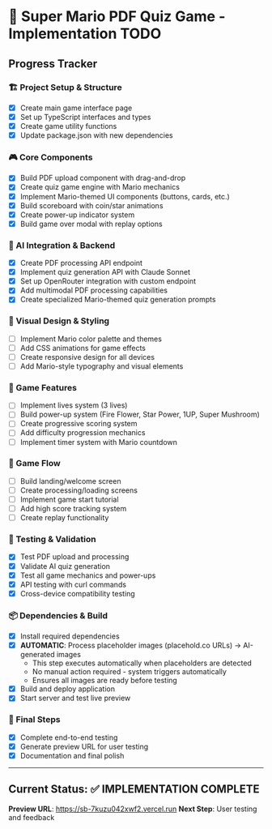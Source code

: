# 🍄 Super Mario PDF Quiz Game - Implementation TODO

## Progress Tracker

### 🏗️ Project Setup & Structure
- [x] Create main game interface page
- [x] Set up TypeScript interfaces and types
- [x] Create game utility functions
- [x] Update package.json with new dependencies

### 🎮 Core Components
- [x] Build PDF upload component with drag-and-drop
- [x] Create quiz game engine with Mario mechanics
- [x] Implement Mario-themed UI components (buttons, cards, etc.)
- [x] Build scoreboard with coin/star animations
- [x] Create power-up indicator system
- [x] Build game over modal with replay options

### 🤖 AI Integration & Backend
- [x] Create PDF processing API endpoint
- [x] Implement quiz generation API with Claude Sonnet
- [x] Set up OpenRouter integration with custom endpoint
- [x] Add multimodal PDF processing capabilities
- [x] Create specialized Mario-themed quiz generation prompts

### 🎨 Visual Design & Styling
- [ ] Implement Mario color palette and themes
- [ ] Add CSS animations for game effects
- [ ] Create responsive design for all devices
- [ ] Add Mario-style typography and visual elements

### 🎯 Game Features
- [ ] Implement lives system (3 lives)
- [ ] Build power-up system (Fire Flower, Star Power, 1UP, Super Mushroom)
- [ ] Create progressive scoring system
- [ ] Add difficulty progression mechanics
- [ ] Implement timer system with Mario countdown

### 🔄 Game Flow
- [ ] Build landing/welcome screen
- [ ] Create processing/loading screens
- [ ] Implement game start tutorial
- [ ] Add high score tracking system
- [ ] Create replay functionality

### 🧪 Testing & Validation
- [x] Test PDF upload and processing
- [x] Validate AI quiz generation
- [x] Test all game mechanics and power-ups
- [x] API testing with curl commands
- [x] Cross-device compatibility testing

### 📦 Dependencies & Build
- [x] Install required dependencies
- [x] **AUTOMATIC**: Process placeholder images (placehold.co URLs) → AI-generated images
  - This step executes automatically when placeholders are detected
  - No manual action required - system triggers automatically
  - Ensures all images are ready before testing
- [x] Build and deploy application
- [x] Start server and test live preview

### 🚀 Final Steps
- [x] Complete end-to-end testing
- [x] Generate preview URL for user testing
- [x] Documentation and final polish

---

## Current Status: ✅ IMPLEMENTATION COMPLETE
**Preview URL**: https://sb-7kuzu042xwf2.vercel.run
**Next Step**: User testing and feedback